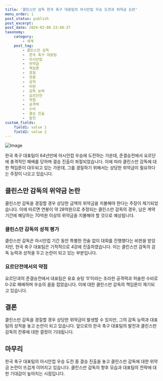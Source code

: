 ```yaml
---
title: '클린스만 감독 한국 축구 대표팀의 아시안컵 우승 도전과 위약금 논란'
menu_order: 1
post_status: publish
post_excerpt: 
post_date: 2024-02-08 23:48:37
taxonomy:
    category:
        - 세계
    post_tag:
        - 클린스만 감독
        -  한국 축구 대표팀
        -  아시안컵
        -  위약금
        -  책임론
        -  경질
        -  연봉
        -  성적
        -  비판
        -  감독 능력
        -  요르단전
        -  약점
        -  공격력
        -  수비
        -  결승 진출
        -  발전
custom_fields:
    field1: value 1
    field2: value 2
---
```


![Image](https://imgnews.pstatic.net/image/009/2024/02/08/0005256546_001_20240208145901013.jpg?type=w647)

한국 축구 대표팀이 64년만에 아시안컵 우승에 도전하는 가운데, 준결승전에서 요르단에 충격적인 패배를 당하며 결승 진출이 좌절되었습니다. 이에 따라 클린스만 감독에 대한 책임론이 대두되고 있는 가운데, 그를 경질하기 위해서는 상당한 위약금이 필요하다는 주장이 나오고 있습니다.
## 클린스만 감독의 위약금 논란
클린스만 감독을 경질할 경우 상당한 금액의 위약금을 지불해야 한다는 주장이 제기되었습니다. 이에 따르면 연봉이 약 28억원으로 추정되는 클린스만 감독의 경우, 남은 계약 기간에 해당하는 70억원 이상의 위약금을 지불해야 할 것으로 예상됩니다.
### 클린스만 감독의 성적 평가
클린스만 감독은 아시안컵 기간 동안 특별한 전술 없이 대회를 진행했다는 비판을 받았지만, 한국 축구 대표팀은 기적적으로 4강에 진출하였습니다. 이는 클린스만 감독의 감독 능력과 성적을 두고 논란이 되고 있는 부분입니다.
### 요르단전에서의 약점
요르단과의 준결승전에서 대표팀은 유효 슛팅 ‘0’이라는 초라한 공격력과 허술한 수비로 0-2로 패배하며 우승의 꿈을 접었습니다. 이에 대한 클린스만 감독의 책임론이 제기되고 있습니다.
## 결론
클린스만 감독을 경질할 경우 상당한 위약금이 발생할 수 있지만, 그의 감독 능력과 대표팀의 성적을 놓고 논란이 되고 있습니다. 앞으로의 한국 축구 대표팀의 발전과 클린스만 감독의 잔류에 대한 결정이 기대됩니다.
## 마무리
한국 축구 대표팀의 아시안컵 우승 도전 중 결승 진출을 놓고 클린스만 감독에 대한 위약금 논란이 뜨겁게 이어지고 있습니다. 클린스만 감독의 향후 모습과 대표팀의 전략에 대한 기대감이 높아지는 시점입니다.
